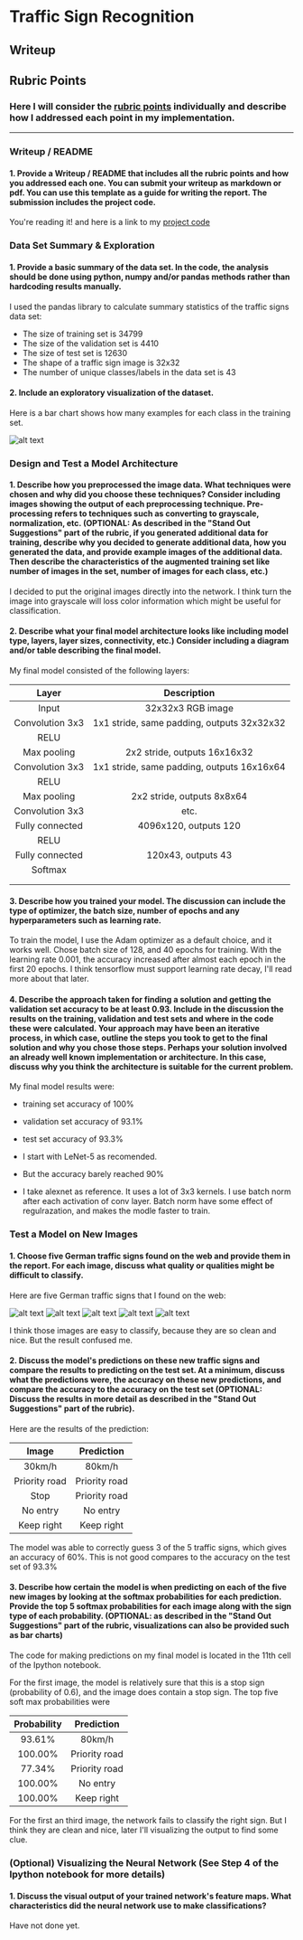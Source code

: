 # **Traffic Sign Recognition** 

## Writeup

[//]: # (Image References)

[image1]: ./examples/visualization.jpg "Visualization"
[image2]: ./examples/grayscale.jpg "Grayscaling"
[image3]: ./examples/random_noise.jpg "Random Noise"
[image4]: ./examples/placeholder.png "Traffic Sign 1"
[image5]: ./examples/placeholder.png "Traffic Sign 2"
[image6]: ./examples/placeholder.png "Traffic Sign 3"
[image7]: ./examples/placeholder.png "Traffic Sign 4"
[image8]: ./examples/placeholder.png "Traffic Sign 5"
[n1]: ./new_images/1.jpeg
[n2]: ./new_images/12.jpeg
[n3]: ./new_images/14.jpeg
[n4]: ./new_images/17.jpeg
[n5]: ./new_images/38.jpeg
[barchart]: ./writeup_img/barchart.png


## Rubric Points
### Here I will consider the [rubric points](https://review.udacity.com/#!/rubrics/481/view) individually and describe how I addressed each point in my implementation.  

---
### Writeup / README

#### 1. Provide a Writeup / README that includes all the rubric points and how you addressed each one. You can submit your writeup as markdown or pdf. You can use this template as a guide for writing the report. The submission includes the project code.

You're reading it! and here is a link to my [project code](https://github.com/terrylu87/CarND-Traffic-Sign-Classifier-Project/blob/master/Traffic_Sign_Classifier.ipynb)

### Data Set Summary & Exploration

#### 1. Provide a basic summary of the data set. In the code, the analysis should be done using python, numpy and/or pandas methods rather than hardcoding results manually.

I used the pandas library to calculate summary statistics of the traffic
signs data set:

* The size of training set is 34799
* The size of the validation set is 4410
* The size of test set is 12630
* The shape of a traffic sign image is 32x32
* The number of unique classes/labels in the data set is 43

#### 2. Include an exploratory visualization of the dataset.

Here is a bar chart shows how many examples for each class in the training set.

![alt text][barchart]


### Design and Test a Model Architecture

#### 1. Describe how you preprocessed the image data. What techniques were chosen and why did you choose these techniques? Consider including images showing the output of each preprocessing technique. Pre-processing refers to techniques such as converting to grayscale, normalization, etc. (OPTIONAL: As described in the "Stand Out Suggestions" part of the rubric, if you generated additional data for training, describe why you decided to generate additional data, how you generated the data, and provide example images of the additional data. Then describe the characteristics of the augmented training set like number of images in the set, number of images for each class, etc.)

I decided to put the original images directly into the network. I think turn the image into grayscale will loss color information which might be useful for classification.


#### 2. Describe what your final model architecture looks like including model type, layers, layer sizes, connectivity, etc.) Consider including a diagram and/or table describing the final model.

My final model consisted of the following layers:

| Layer         		|     Description	        					| 
|:---------------------:|:---------------------------------------------:| 
| Input         		| 32x32x3 RGB image   							| 
| Convolution 3x3     	| 1x1 stride, same padding, outputs 32x32x32 	|
| RELU					|												|
| Max pooling	      	| 2x2 stride,  outputs 16x16x32 				|
| Convolution 3x3     	| 1x1 stride, same padding, outputs 16x16x64 	|
| RELU					|												|
| Max pooling	      	| 2x2 stride,  outputs 8x8x64 					|
| Convolution 3x3	    | etc.      									|
| Fully connected		| 4096x120,   outputs 120						|
| RELU					|												|
| Fully connected		| 120x43,   outputs 43							|
| Softmax				|              									|
|						|												|
|						|												|
 


#### 3. Describe how you trained your model. The discussion can include the type of optimizer, the batch size, number of epochs and any hyperparameters such as learning rate.

To train the model, I use the Adam optimizer as a default choice, and it works well. Chose batch size of 128, and 40 epochs for training. With the learning rate 0.001, the accuracy increased after almost each epoch in the first 20 epochs. I think tensorflow must support learning rate decay, I'll read more about that later.

#### 4. Describe the approach taken for finding a solution and getting the validation set accuracy to be at least 0.93. Include in the discussion the results on the training, validation and test sets and where in the code these were calculated. Your approach may have been an iterative process, in which case, outline the steps you took to get to the final solution and why you chose those steps. Perhaps your solution involved an already well known implementation or architecture. In this case, discuss why you think the architecture is suitable for the current problem.

My final model results were:
* training set accuracy of 100%
* validation set accuracy of 93.1% 
* test set accuracy of 93.3%

* I start with LeNet-5 as recomended.
* But the accuracy barely reached 90%
* I take alexnet as reference. It uses a lot of 3x3 kernels. I use batch norm after each activation of conv layer. Batch norm have some effect of regulrazation, and makes the modle faster to train.



### Test a Model on New Images

#### 1. Choose five German traffic signs found on the web and provide them in the report. For each image, discuss what quality or qualities might be difficult to classify.

Here are five German traffic signs that I found on the web:

![alt text][n1] ![alt text][n2] ![alt text][n3] 
![alt text][n4] ![alt text][n5]

I think those images are easy to classify, because they are so clean and nice.
But the result confused me.

#### 2. Discuss the model's predictions on these new traffic signs and compare the results to predicting on the test set. At a minimum, discuss what the predictions were, the accuracy on these new predictions, and compare the accuracy to the accuracy on the test set (OPTIONAL: Discuss the results in more detail as described in the "Stand Out Suggestions" part of the rubric).

Here are the results of the prediction:

| Image			        |     Prediction	        					| 
|:---------------------:|:---------------------------------------------:| 
| 30km/h      			| 80km/h   										| 
| Priority road 		| Priority road 								|
| Stop					| Priority road									|
| No entry	      		| No entry					 					|
| Keep right			| Keep right      								|


The model was able to correctly guess 3 of the 5 traffic signs, which gives an accuracy of 60%. This is not good compares  to the accuracy on the test set of 93.3%

#### 3. Describe how certain the model is when predicting on each of the five new images by looking at the softmax probabilities for each prediction. Provide the top 5 softmax probabilities for each image along with the sign type of each probability. (OPTIONAL: as described in the "Stand Out Suggestions" part of the rubric, visualizations can also be provided such as bar charts)

The code for making predictions on my final model is located in the 11th cell of the Ipython notebook.

For the first image, the model is relatively sure that this is a stop sign (probability of 0.6), and the image does contain a stop sign. The top five soft max probabilities were

| Probability	        |     Prediction	        					| 
|:---------------------:|:---------------------------------------------:| 
| 93.61%      			| 80km/h   										| 
| 100.00% 				| Priority road 								|
| 77.34%				| Priority road									|
| 100.00%	      		| No entry					 					|
| 100.00%				| Keep right      								|


For the first an third image, the network fails to classify the right sign. But I think they are clean and nice, later I'll visualizing the output to find some clue.

### (Optional) Visualizing the Neural Network (See Step 4 of the Ipython notebook for more details)
#### 1. Discuss the visual output of your trained network's feature maps. What characteristics did the neural network use to make classifications?

Have not done yet.
